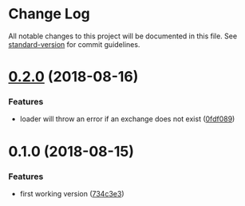 # Change Log

All notable changes to this project will be documented in this file. See [standard-version](https://github.com/conventional-changelog/standard-version) for commit guidelines.

<a name="0.2.0"></a>
# [0.2.0](https://github.com/Cryptovista/ccxt-exchanges-loader/compare/v0.1.0...v0.2.0) (2018-08-16)


### Features

* loader will throw an error if an exchange does not exist ([0fdf089](https://github.com/Cryptovista/ccxt-exchanges-loader/commit/0fdf089))



<a name="0.1.0"></a>
# 0.1.0 (2018-08-15)


### Features

* first working version ([734c3e3](https://github.com/Cryptovista/ccxt-exchanges-loader/commit/734c3e3))

